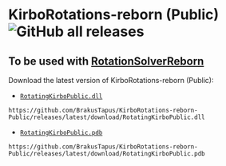 # KirboRotations-reborn (Public) ![GitHub all releases](https://img.shields.io/github/downloads/BrakusTapus/KirboRotations-reborn-Public/total)


## To be used with [RotationSolverReborn](https://github.com/FFXIV-CombatReborn/RotationSolverReborn)

Download the latest version of KirboRotations-reborn (Public):

- [`RotatingKirboPublic.dll`](https://github.com/BrakusTapus/KirboRotations-reborn-Public/releases/latest/download/RotatingKirboPublic.dll)

```
https://github.com/BrakusTapus/KirboRotations-reborn-Public/releases/latest/download/RotatingKirboPublic.dll
```
- [`RotatingKirboPublic.pdb`](https://github.com/BrakusTapus/KirboRotations-reborn-Public/releases/latest/download/RotatingKirboPublic.pdb)

```
https://github.com/BrakusTapus/KirboRotations-reborn-Public/releases/latest/download/RotatingKirboPublic.pdb
```

